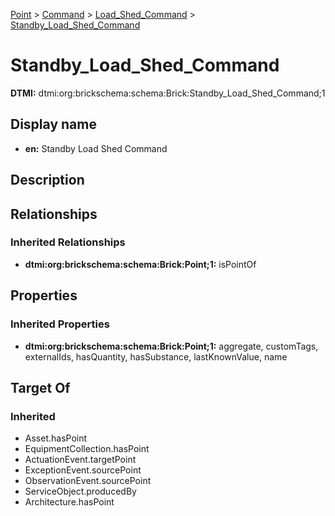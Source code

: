 [Point](../../../Point.md) > [Command](../../Command.md) > [Load_Shed_Command](../Load_Shed_Command.md) > [Standby_Load_Shed_Command](.)
# Standby_Load_Shed_Command
**DTMI:** dtmi:org:brickschema:schema:Brick:Standby_Load_Shed_Command;1
## Display name
- **en:** Standby Load Shed Command
## Description
## Relationships
### Inherited Relationships
* **dtmi:org:brickschema:schema:Brick:Point;1:** isPointOf
## Properties
### Inherited Properties
* **dtmi:org:brickschema:schema:Brick:Point;1:** aggregate, customTags, externalIds, hasQuantity, hasSubstance, lastKnownValue, name
## Target Of
### Inherited
* Asset.hasPoint
* EquipmentCollection.hasPoint
* ActuationEvent.targetPoint
* ExceptionEvent.sourcePoint
* ObservationEvent.sourcePoint
* ServiceObject.producedBy
* Architecture.hasPoint
